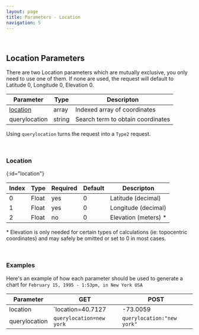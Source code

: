 ```yaml
---
layout: page
title: Parameters - Location
navigation: 5
---
```


<style>
	.inner a {
		color: royalblue;
		font-weight: bold;
	}
	.inner code {
		font-size: 100%;
	}
	.navigation li {
		padding: 0.3vh;
	}
	.sidebar {
		min-width: 300px;
	}
	.sidebar .sidebar-main {
	    height: calc(100% - 50px);
	    overflow-y: auto;
	}
</style>

<script>
	window.onload = function(){
		if (location.hash) {
			let target = location.hash;
			document.querySelector(".content").scroll({top:document.querySelector(target).offsetTop,behavior:"smooth"})
		}
	}
</script>

<br>

## Location Parameters

There are two Location parameters which are mutually exclusive, you only need to use one of them. If none are used, the request will default to Latitude 0, Longitude 0, Elevation 0.

| Parameter | Type | Descripton |
|---|---|---|
| [location](#location) | array | Indexed array of coordinates |
| querylocation | string | Search term to obtain coordinates |

Using `querylocation` turns the request into a `Type2` request.

<br>

### Location
{:id="location"}

| Index | Type | Required | Default | Descripton |
|---|---|---|---|---|
| 0 | Float | yes | 0 | Latitude (decimal) |
| 1 | Float | yes | 0 | Longitude (decimal) |
| 2 | Float | no | 0 | Elevation (meters) * |

\* Elevation is only needed for certain types of calculations (ie: topocentric coordinates) and may safely be omitted or set to 0 in most cases.

<br>

### Examples

Here's an example of how each parameter should be used to generate a chart for `February 15, 1995 - 1:53pm, in New York USA`

| Parameter | GET | POST
|---|---|---|
| location | `location=40.7127|-73.0059|30` | `location:[40.7127,-74.0059,30]` |
| querylocation | `querylocation=new york` | `querylocation:"new york"` |

<br><br><br>
